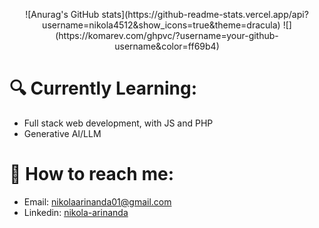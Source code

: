 <p align="center">
![Anurag's GitHub stats](https://github-readme-stats.vercel.app/api?username=nikola4512&show_icons=true&theme=dracula)  
![](https://komarev.com/ghpvc/?username=your-github-username&color=ff69b4)
</p>


# 🔍 Currently Learning:
+ Full stack web development, with JS and PHP
+ Generative AI/LLM

# 🚀 How to reach me:
- Email: [nikolaarinanda01@gmail.com](mailto:nikolaarinanda01@gmail.com)
- Linkedin: [nikola-arinanda](https://www.linkedin.com/in/nikola-arinanda/)

<!---
nikola4512/nikola4512 is a ✨ special ✨ repository because its `README.md` (this file) appears on your GitHub profile.
You can click the Preview link to take a look at your changes.
--->
